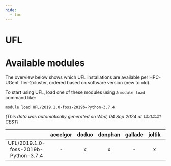 ```yaml
---
hide:
  - toc
---
```


UFL
===

# Available modules


The overview below shows which UFL installations are available per HPC-UGent Tier-2cluster, ordered based on software version (new to old).

To start using UFL, load one of these modules using a `module load` command like:

```shell
module load UFL/2019.1.0-foss-2019b-Python-3.7.4
```

*(This data was automatically generated on Wed, 04 Sep 2024 at 14:04:41 CEST)*  

| |accelgor|doduo|donphan|gallade|joltik|shinx|skitty|
| :---: | :---: | :---: | :---: | :---: | :---: | :---: | :---: |
|UFL/2019.1.0-foss-2019b-Python-3.7.4|-|x|x|-|x|-|x|

